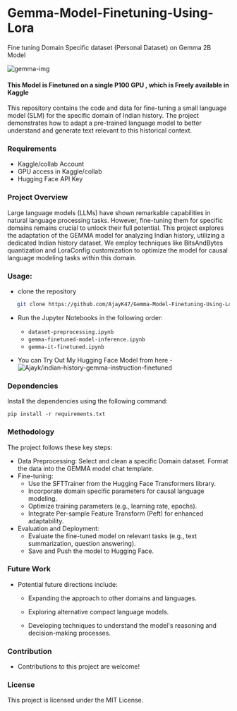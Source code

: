 # Gemma-Model-Finetuning-Using-Lora
Fine tuning Domain Specific dataset (Personal Dataset) on Gemma 2B Model 

![gemma-img](https://github.com/AjayK47/Gemini-File/assets/88961945/40456066-4ad4-41d2-bd91-8771a6b51688)

#### This Model is Finetuned on a single P100 GPU , which is Freely available in Kaggle 

This repository contains the code and data for fine-tuning a small language model (SLM) for the specific domain of Indian history. The project demonstrates how to adapt a pre-trained language model to better understand and generate text relevant to this historical context.

### Requirements
- Kaggle/collab Account
- GPU access in Kaggle/collab
- Hugging Face API Key

### Project Overview

Large language models (LLMs) have shown remarkable capabilities in natural language processing tasks. However, fine-tuning them for specific domains remains crucial to unlock their full potential. This project explores the adaptation of the GEMMA model for analyzing Indian history, utilizing a dedicated Indian history dataset. We employ techniques like BitsAndBytes quantization and LoraConfig customization to optimize the model for causal language modeling tasks within this domain.

### Usage:
- clone the repository
```bash
   git clone https://github.com/AjayK47/Gemma-Model-Finetuning-Using-Lora.git
   ``` 
- Run the Jupyter Notebooks in the following order:
    - `dataset-preprocessing.ipynb`
    - `gemma-finetuned-model-inference.ipynb`
    - `gemma-it-finetuned.ipynb`
 
- You can Try Out My Hugging Face Model from here
      - ![Ajayk/indian-history-gemma-instruction-finetuned]([https://huggingface.co/Ajayk/indian-history-gemma-instruction-finetuned](https://huggingface.co/Ajayk/indian-history-gemma-instruction-finetuned))

### Dependencies

Install the dependencies using the following command:
```
pip install -r requirements.txt
```

### Methodology
The project follows these key steps:

  - Data Preprocessing:
      Select and clean a specific Domain dataset.
      Format the data into the GEMMA model chat template.
  - Fine-tuning:
      - Use the SFTTrainer from the Hugging Face Transformers library.
      - Incorporate domain specific parameters for causal language modeling.
      - Optimize training parameters (e.g., learning rate, epochs).
      - Integrate Per-sample Feature Transform (Peft) for enhanced adaptability.
  - Evaluation and Deployment:
       - Evaluate the fine-tuned model on relevant tasks (e.g., text summarization, question answering).
       - Save and Push the model to Hugging Face.
   
### Future Work

- Potential future directions include:

     - Expanding the approach to other domains and languages.

     - Exploring alternative compact language models.

     - Developing techniques to understand the model's reasoning and decision-making processes.
 
### Contribution
- Contributions to this project are welcome!

### License

This project is licensed under the MIT License.




